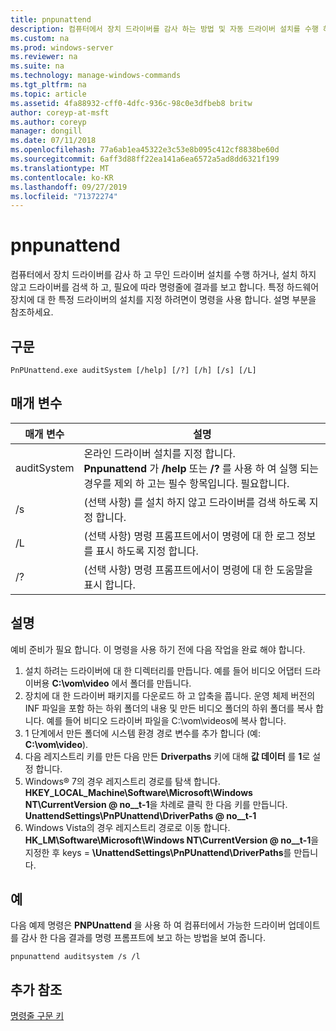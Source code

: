 ```yaml
---
title: pnpunattend
description: 컴퓨터에서 장치 드라이버를 감사 하는 방법 및 자동 드라이버 설치를 수행 하는 방법을 알아봅니다.
ms.custom: na
ms.prod: windows-server
ms.reviewer: na
ms.suite: na
ms.technology: manage-windows-commands
ms.tgt_pltfrm: na
ms.topic: article
ms.assetid: 4fa88932-cff0-4dfc-936c-98c0e3dfbeb8 britw
author: coreyp-at-msft
ms.author: coreyp
manager: dongill
ms.date: 07/11/2018
ms.openlocfilehash: 77a6ab1ea45322e3c53e8b095c412cf8838be60d
ms.sourcegitcommit: 6aff3d88ff22ea141a6ea6572a5ad8dd6321f199
ms.translationtype: MT
ms.contentlocale: ko-KR
ms.lasthandoff: 09/27/2019
ms.locfileid: "71372274"
---
```

# <a name="pnpunattend"></a>pnpunattend

컴퓨터에서 장치 드라이버를 감사 하 고 무인 드라이버 설치를 수행 하거나, 설치 하지 않고 드라이버를 검색 하 고, 필요에 따라 명령줄에 결과를 보고 합니다. 특정 하드웨어 장치에 대 한 특정 드라이버의 설치를 지정 하려면이 명령을 사용 합니다. 설명 부분을 참조하세요.

## <a name="syntax"></a>구문

```
PnPUnattend.exe auditSystem [/help] [/?] [/h] [/s] [/L]
```

## <a name="parameters"></a>매개 변수

|매개 변수|설명|
|---------|-----------|
|auditSystem|온라인 드라이버 설치를 지정 합니다.</br>**Pnpunattend** 가 **/help** 또는 **/?** 를 사용 하 여 실행 되는 경우를 제외 하 고는 필수 항목입니다. 필요합니다.|
|/s|(선택 사항) 를 설치 하지 않고 드라이버를 검색 하도록 지정 합니다.|
|/L|(선택 사항) 명령 프롬프트에서이 명령에 대 한 로그 정보를 표시 하도록 지정 합니다.|
|/?|(선택 사항) 명령 프롬프트에서이 명령에 대 한 도움말을 표시 합니다.|

## <a name="remarks"></a>설명

예비 준비가 필요 합니다. 이 명령을 사용 하기 전에 다음 작업을 완료 해야 합니다.

1. 설치 하려는 드라이버에 대 한 디렉터리를 만듭니다. 예를 들어 비디오 어댑터 드라이버용 **C:\vom\video** 에서 폴더를 만듭니다.
2. 장치에 대 한 드라이버 패키지를 다운로드 하 고 압축을 풉니다. 운영 체제 버전의 INF 파일을 포함 하는 하위 폴더의 내용 및 만든 비디오 폴더의 하위 폴더를 복사 합니다. 예를 들어 비디오 드라이버 파일을 C:\vom\videos에 복사 합니다.
3. 1 단계에서 만든 폴더에 시스템 환경 경로 변수를 추가 합니다 (예: **C:\vom\video**).
4. 다음 레지스트리 키를 만든 다음 만든 **Driverpaths** 키에 대해 **값 데이터** 를 **1**로 설정 합니다.
5. Windows® 7의 경우 레지스트리 경로를 탐색 합니다. **HKEY_LOCAL_Machine\Software\Microsoft\Windows NT\CurrentVersion @ no__t-1**을 차례로 클릭 한 다음 키를 만듭니다. **UnattendSettings\PnPUnattend\DriverPaths @ no__t-1**
6. Windows Vista의 경우 레지스트리 경로로 이동 합니다. **HK_LM\Software\Microsoft\Windows NT\CurrentVersion @ no__t-1**을 지정한 후 keys = **\UnattendSettings\PnPUnattend\DriverPaths**를 만듭니다.

## <a name="examples"></a>예

다음 예제 명령은 **PNPUnattend** 을 사용 하 여 컴퓨터에서 가능한 드라이버 업데이트를 감사 한 다음 결과를 명령 프롬프트에 보고 하는 방법을 보여 줍니다.

```
pnpunattend auditsystem /s /l 
```

## <a name="additional-references"></a>추가 참조

[명령줄 구문 키](command-line-syntax-key.md)